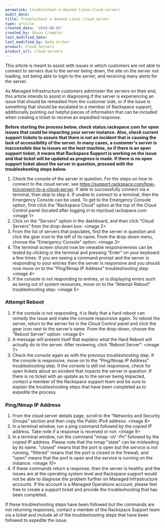 ```yaml
---
permalink: troubleshoot-a-downed-linux-cloud-server/
audit_date:
title: Troubleshoot a downed Linux cloud server
type: article
created_date: '2018-08-03'
created_by: Shaun Crumpler
last_modified_date: 
last_modified_by: Nate Archer
product: Cloud Servers
product_url: cloud-servers
---
```


This article is meant to assist with issues in which customers are not able to connect to servers due to the server being down, the site on the server not loading, not being able to login to the server, and receiving many alerts for the server. 


As Managed Infrastructure customers administer the servers on their end, this article intends to assist in diagnosing if the server is experiencing an issue that should be remedied from the customer side, or if the issue is something that should be escalated to a member of Rackspace support, additionally pointing out helpful pieces of information that can be included when creating a ticket to receive an expedited response.

**Before starting the process below, check status.rackspace.com for open issues that could be impacting your server instance. Also, check current support tickets to assure that there is not an incident that is causing the lack of accessibility of the server. In many cases, a customer's server is inaccessible due to issues on the host machine, so if there is an open support ticket, it means that Rackspace Support is working on the issue and that ticket will be updated as progress is made. If there is no open support ticket about the server in question, proceed with the troubleshooting steps below.**

1. Check the console of the server in question. For the steps on how to connect to the cloud server, see https://support.rackspace.com/how-to/connect-to-a-cloud-server.  If able to successfully connect via a terminal, then skip to step 4. If unable to connect to a terminal, then the Emergency Console can be used. To get to the Emergency Console option, first click the “Rackspace Cloud” option at the top of the Cloud Control panel (located after logging in to mycloud.rackspace.com
<image 1>
2. Click on the “Servers” option in the dashboard, and then click “Cloud Servers” from the drop-down box:
<image 2>
3. From the list of servers that populates, find the server in question and click the gear icon to the left of its name. From the drop-down menu, choose the “Emergency Console” option:
<image 3>
4. The terminal screen should now be viewable responsiveness can be tested by clicking in the terminal and pressing “Enter” on your keyboard a few times. If you are seeing a command prompt and the server is responding to your entries then the server is responsive and you should now move on to the "Ping/Nmap IP Address" troubleshooting step:
<image 4>
5. If the console is not responding to entries, or is displaying errors such as being out of system resources, move on to the "Attempt Reboot" troubleshooting step:
<image 5>

### Attempt Reboot

1. If the console is not responding, it is likely that a hard reboot can remedy the issue and make the console responsive again.  To reboot the server, return to the server list in the Cloud Control panel and click the gear icon next to the server’s name. From the drop-down, choose the "Reboot Server" option:
<image 6>
2. A message will present itself that explains what the Hard Reboot will actually do to the server. After reviewing, click “Reboot Server”:
<image 7>
3. Check the console again as with the previous troubleshooting step.  If the console is responsive, move on to the "Ping/Nmap IP Address" troubleshooting step. If the console is still not responsive, check for open tickets about an incident that impacts the server in question. If there is no ticket with an update as to the server being impacted, contact a member of the Rackspace support team and be sure to explain the troubleshooting steps that have been completed as to expedite the process.

### Ping/Nmap IP Address

1. From the cloud server details page, scroll to the “Networks and Security Groups” section and then copy the Public IPv4 address:
<image 8>
2. In a terminal window, run a ping command followed by the copied IP address.  Take note if a response is received or not:
<image 9>
3. In a terminal window, run the command "nmap -sV -Pn" followed by the copied IP address. Please note that the nmap "state" can be misleading by its name. "closed" means that the port is open but the service is not running, "filtered" means that the port is closed in the firewall, and "open" means that the port is open and the service is running on the instance:
<image 10>
4. If these commands return a response, then the server is healthy and the issues are at the operating system level and Rackspace support would not be able to diagnose the problem further on Managed Infrastructure accounts. If the account is a Managed Operations account, please feel free to create a support ticket and provide the troubleshooting that has been completed.

If these troubleshooting steps have been followed but the commands are not returning responses, contact a member of the Rackspace Support team via a ticket and include all of the troubleshooting steps that have been followed to expedite the issue.
